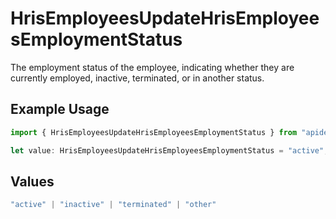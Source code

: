 # HrisEmployeesUpdateHrisEmployeesEmploymentStatus

The employment status of the employee, indicating whether they are currently employed, inactive, terminated, or in another status.

## Example Usage

```typescript
import { HrisEmployeesUpdateHrisEmployeesEmploymentStatus } from "apideck/models/operations";

let value: HrisEmployeesUpdateHrisEmployeesEmploymentStatus = "active";
```

## Values

```typescript
"active" | "inactive" | "terminated" | "other"
```